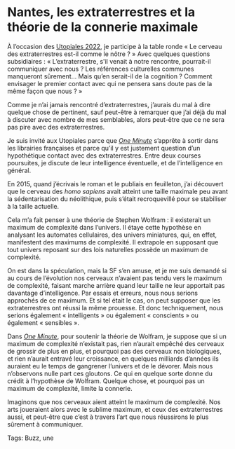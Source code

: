 # Nantes, les extraterrestres et la théorie de la connerie maximale

À l’occasion des [Utopiales 2022](https://www.utopiales.org/), je participe à la table ronde « Le cerveau des extraterrestres est-il comme le nôtre ? » Avec quelques questions subsidiaires : « L’extraterrestre, s'il venait à notre rencontre, pourrait-il communiquer avec nous ? Les références culturelles communes manqueront sûrement… Mais qu’en serait-il de la cognition ? Comment envisager le premier contact avec qui ne pensera sans doute pas de la même façon que nous ? »<span id="more-64441"></span>

Comme je n’ai jamais rencontré d’extraterrestres, j’aurais du mal à dire quelque chose de pertinent, sauf peut-être à remarquer que j’ai déjà du mal à discuter avec nombre de mes semblables, alors peut-être que ce ne sera pas pire avec des extraterrestres.

Je suis invité aux Utopiales parce que [*One Minute*](https://tcrouzet.com/une-minute/) s’apprête à sortir dans les librairies françaises et parce qu’il y est justement question d’un hypothétique contact avec des extraterrestres. Entre deux courses poursuites, je discute de leur intelligence éventuelle, et de l’intelligence en général.

En 2015, quand j’écrivais le roman et le publiais en feuilleton, j’ai découvert que le cerveau des *homo sapiens* avait atteint une taille maximale peu avant la sédentarisation du néolithique, puis s’était recroquevillé pour se stabiliser à la taille actuelle.

Cela m’a fait penser à une théorie de Stephen Wolfram : il existerait un maximum de complexité dans l’univers. Il étaye cette hypothèse en analysant les automates cellulaires, des univers miniatures, qui, en effet, manifestent des maximums de complexité. Il extrapole en supposant que tout univers reposant sur des lois naturelles possède un maximum de complexité.

On est dans la spéculation, mais la SF s’en amuse, et je me suis demandé si au cours de l’évolution nos cerveaux n’avaient pas tendu vers le maximum de complexité, faisant marche arrière quand leur taille ne leur apportait pas davantage d’intelligence. Par essais et erreurs, nous nous serions approchés de ce maximum. Et si tel était le cas, on peut supposer que les extraterrestres ont réussi la même prouesse. Et donc techniquement, nous serions également « intelligents » ou également « conscients » ou également « sensibles ».

Dans [*One Minute*](https://tcrouzet.com/une-minute/), pour soutenir la théorie de Wolfram, je suppose que si un maximum de complexité n’existait pas, rien n’aurait empêché des cerveaux de grossir de plus en plus, et pourquoi pas des cerveaux non biologiques, et rien n’aurait entravé leur croissance, en quelques milliards d’années ils auraient eu le temps de gangrener l’univers et de le dévorer. Mais nous n’observons nulle part ces gloutons. Ce qui en quelque sorte donne du crédit à l’hypothèse de Wolfram. Quelque chose, et pourquoi pas un maximum de complexité, limite la connerie.

Imaginons que nos cerveaux aient atteint le maximum de complexité. Nos arts joueraient alors avec le sublime maximum, et ceux des extraterrestres aussi, et peut-être que c’est à travers l’art que nous réussirons le plus sûrement à communiquer.

Tags: Buzz, une